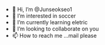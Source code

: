 - 👋 Hi, I’m @Junseokseo1
- 👀 I’m interested in soccer
- 🌱 I’m currently learning eletric
- 💞️ I’m looking to collaborate on you
- 📫 How to reach me ...mail please

<!---
Junseokseo1/Junseokseo1 is a ✨ special ✨ repository because its `README.md` (this file) appears on your GitHub profile.
You can click the Preview link to take a look at your changes.
--->
